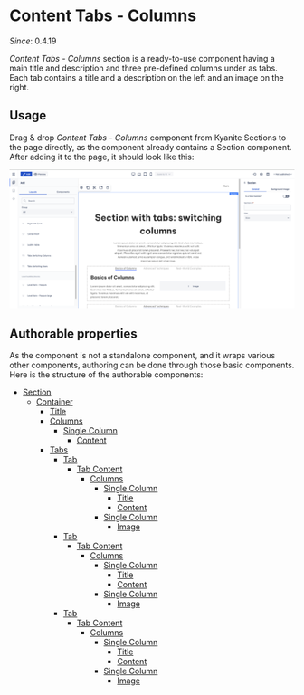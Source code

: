 # Content Tabs - Columns

_Since_: 0.4.19

[//]: # (TODO add component groups info)

_Content Tabs - Columns_ section is a ready-to-use component having a main title and description
and three pre-defined columns under as tabs. Each tab contains a title and a description 
on the left and an image on the right.

## Usage

Drag & drop _Content Tabs - Columns_ component from Kyanite Sections to the page directly, as the
component already contains a Section component.
After adding it to the page, it should look like this:
<p align="center" width="100%">
    <img class="image--with-border" src="_images/initial-tabsswitchingcolumns.png" alt="Initial Content Tabs - Columns">
</p>

## Authorable properties

As the component is not a standalone component, and it wraps various other components, authoring
can be done through those basic components. Here is the structure of the authorable components:

- <a href="../../../components/section">Section</a>
    - <a href="../../../components/container">Container</a>
        - <a href="../../../components/title">Title</a>
        - <a href="../../../components/columns">Columns</a>
            - <a href="../../../components/columns/column">Single Column</a>
                - <a href="../../../components/content">Content</a>
        - <a href="../../../components/tabs">Tabs</a>
            - <a href="../../../components/tabs/tab">Tab</a>
                - <a href="../../../components/tabs/tabcontent">Tab Content</a>
                    - <a href="../../../components/columns">Columns</a>
                        - <a href="../../../components/columns/column">Single Column</a>
                            - <a href="../../../components/title">Title</a>
                            - <a href="../../../components/content">Content</a>
                        - <a href="../../../components/columns/column">Single Column</a>
                            - <a href="../../../components/image">Image</a>
            - <a href="../../../components/tabs/tab">Tab</a>
                - <a href="../../../components/tabs/tabcontent">Tab Content</a>
                    - <a href="../../../components/columns">Columns</a>
                        - <a href="../../../components/columns/column">Single Column</a>
                            - <a href="../../../components/title">Title</a>
                            - <a href="../../../components/content">Content</a>
                        - <a href="../../../components/columns/column">Single Column</a>
                            - <a href="../../../components/image">Image</a>
            - <a href="../../../components/tabs/tab">Tab</a>
                - <a href="../../../components/tabs/tabcontent">Tab Content</a>
                    - <a href="../../../components/columns">Columns</a>
                        - <a href="../../../components/columns/column">Single Column</a>
                            - <a href="../../../components/title">Title</a>
                            - <a href="../../../components/content">Content</a>
                        - <a href="../../../components/columns/column">Single Column</a>
                            - <a href="../../../components/image">Image</a>
